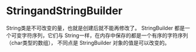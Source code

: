 # StringandStringBuilder

String类是不可改变的量，也就是创建后就不能再修改了。
 StringBuilder 都是一个可变字符序列，它们与 String一样，在内存中保存的都是一个有序的字符序列（char类型的数组），
 不同点是 StringBuilder 对象的值是可以改变的。
